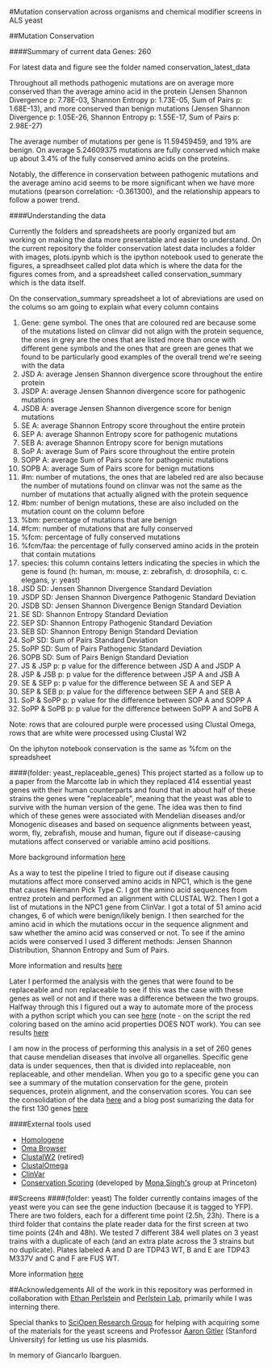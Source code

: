 #Mutation conservation across organisms and chemical modifier screens in ALS yeast 

##Mutation Conservation 

####Summary of current data
Genes: 260

For latest data and figure see the folder named conservation_latest_data

Throughout all methods pathogenic mutations are on average more conserved than the average amino acid in the protein (Jensen Shannon Divergence p: 7.78E-03, Shannon Entropy p: 1.73E-05, Sum of Pairs p: 1.68E-13), and more conserved than benign mutations (Jensen Shannon Divergence p: 1.05E-26, Shannon Entropy p: 1.55E-17, Sum of Pairs p: 2.98E-27)

The average number of mutations per gene is 11.59459459, and 19% are benign. On average 5.24609375 mutations are fully conserved which make up about 3.4% of the fully conserved amino acids on the proteins.

Notably, the difference in conservation between pathogenic mutations and the average amino acid seems to be more significant when we have more mutations (pearson correlation: -0.361300), and the relationship appears to follow a power trend. 

####Understanding the data

Currently the folders and spreadsheets are poorly organized but am working on making the data more presentable and easier to understand. On the current repository the folder conservation latest data includes a folder with images, plots.ipynb which is the ipython notebook used to generate the figures, a spreadhseet called plot data which is where the data for the figures comes from, and a spreadsheet called conservation_summary which is the data itself. 

On the conservation_summary spreadsheet a lot of abreviations are used on the colums so am going to explain what every column contains 

1. Gene: gene symbol. The ones that are coloured red are because some of the mutations listed on clinvar did not align with the protein sequence, the ones in grey are the ones that are listed more than once with different gene symbols and the ones that are green are genes that we found to be particularly good examples of the overall trend we're seeing with the data
2. JSD A: average Jensen Shannon divergence score throughout the entire protein 
3. JSDP A: average Jensen Shannon divergence score for pathogenic mutations
4. JSDB A: average Jensen Shannon divergence score for benign mutations 
5. SE A: average Shannon Entropy score throughout the entire protein
6. SEP A: average Shannon Entropy score for pathogenic mutations
7. SEB A: average Shannon Entropy score for benign mutations 
8. SoP A: average Sum of Pairs score throughout the entire protein
9. SOPP A: average Sum of Pairs score for pathogenic mutations
10. SOPB A: average Sum of Pairs score for benign mutations
11. #m: number of mutations, the ones that are labeled red are also because the number of mutations found on clinvar was not the same as the number of mutations that actually aligned with the protein sequence 
12. #bm: number of benign mutations, these are also included on the mutation count on the column before
13. %bm: percentage of mutations that are benign
14. #fcm: number of mutations that are fully conserved
15. %fcm: percentage of fully conserved mutations
16. %fcm/faa: the percentage of fully conserved amino acids in the protein that contain mutations
17. species: this column contains letters indicating the species in which the gene is found (h: human, m: mouse, z: zebrafish, d: drosophila, c: c. elegans, y: yeast)
18. JSD SD: Jensen Shannon Divergence Standard Deviation
19. JSDP SD: Jensen Shannon Divergence Pathogenic Standard Deviation
20. JSDB SD: Jensen Shannon Divergence Benign Standard Deviation
21. SE SD: Shannon Entropy Standard Deviation
22. SEP SD: Shannon Entropy Pathogenic Standard Deviation
23. SEB SD: Shannon Entropy Benign Standard Deviation
24. SoP SD: Sum of Pairs Standard Deviation
25. SoPP SD: Sum of Pairs Pathogenic Standard Deviation
26. SOPB SD: Sum of Pairs Benign Standard Deviation
27. JS & JSP p: p value for the difference between JSD A and JSDP A 
28. JSP & JSB p: p value for the difference between JSP A and JSB A
29. SE & SEP p: p value for the difference between SE A and SEP A
30. SEP & SEB p: p value for the difference between SEP A and SEB A
31. SoP & SoPP p: p value for the difference between SOP A and SOPP A
32. SoPP & SoPB p: p value for the difference between SoPP A and SoPB A

Note: rows that are coloured purple were processed using Clustal Omega, rows that are white were processed using Clustal W2

On the iphyton notebook conservation is the same as %fcm on the spreadsheet

####(folder: yeast_replaceable_genes)
This project started as a follow up to a paper from the Marcotte lab in which they replaced 414 essential yeast genes with their human counterparts and found that in about half of these strains the genes were "replaceable", meaning that the yeast was able to survive with the human version of the gene. The idea was then to find which of these genes were associated with Mendelian diseases and/or Monogenic diseases and based on sequence alignments between yeast, worm, fly, zebrafish, mouse and human, figure out if disease-causing mutations affect conserved or variable amino acid positions. 

More background information [here](  http://mtc.science/humanization-of-yeast-genes) 

As a way to test the pipeline I tried to figure out if disease causing mutations affect more conserved amino acids in NPC1, which is the gene that causes Niemann Pick Type C. I got the amino acid sequences from entrez protein and performed an alignment with CLUSTAL W2. Then I got a list of mutations in the NPC1 gene from ClinVar. I got a total of 51 amino acid changes, 6 of which were benign/likely benign. I then searched for the amino acid in which the mutations occur in the sequence alignment and saw whether the amino acid was conserved or not. To see if the amino acids were conserved I used 3 different methods: Jensen Shannon Distribution, Shannon Entropy and Sum of Pairs. 

More information and results [here]( http://mtc.science/mutation-conservation-across-organisms-in-npc1)

Later I performed the analysis with the genes that were found to be replaceable and non replaceable to see if this was the case with these genes as well or not and if there was a difference between the two groups. Halfway through this I figured out a way to automate more of the process with a python script which you can see [here](https://github.com/materechm/plabData/blob/master/yeast_replaceable_genes/test.py) (note - on the script the red coloring based on the amino acid properties DOES NOT work). 
You can see results [here](http://mtc.science/humanization-of-yeast-genes-part-2)

I am now in the process of performing this analysis in a set of 260 genes that cause mendelian diseases that involve all organelles. Specific gene data is under sequences, then that is divided into replaceable, non replaceable, and other mendelian. When you go to a specific gene you can see a summary of the mutation conservation for the gene, protein sequences, protein alignment, and the conservation scores. You can see the consolidation of the data [here](https://github.com/materechm/plabData/blob/master/yeast_replaceable_genes/sequences/all_other_mendelian/mendelian_conservation_summary.xlsx) and a blog post sumarizing the data for the first 130 genes [here](http://mtc.science/mutation-conservation-in-mendelian-genes)

####External tools used 
- [Homologene](http://www.ncbi.nlm.nih.gov/homologene)
- [Oma Browser](http://omabrowser.org/oma/home/)
- [ClustalW2](http://www.ebi.ac.uk/Tools/msa/clustalw2/) (retired)
- [ClustalOmega](http://www.ebi.ac.uk/Tools/msa/clustalo/)
- [ClinVar](http://www.ncbi.nlm.nih.gov/clinvar/)
- [Conservation Scoring](http://compbio.cs.princeton.edu/conservation/) (developed by [Mona Singh's](http://www.cs.princeton.edu/~mona/) group at Princeton) 

##Screens 
####(folder: yeast) 
The folder currently contains images of the yeast were you can see the gene induction (because it is tagged to YFP). There are two folders, each for a different time point (2.5h, 23h). There is a third folder that contains the plate reader data for the first screen at two time points (24h and 48h). We tested 7 different 384 well plates on 3 yeast trains with a duplicate of each (and an extra plate across the 3 strains but no duplicate). Plates labeled A and D are TDP43 WT, B and E are TDP43 M337V and C and F are FUS WT. 

More information [here](http://mtc.science/on-yeast-and-als-part-3)

##Acknowledgements
All of the work in this repository was performed in collaboration with [Ethan Perlstein](http://www.ethanperlstein.com/) and [Perlstein Lab](http://www.plab.co/), primarily while I was interning there. 

Special thanks to [SciOpen Research Group](http://www.sciopen.org) for helping with acquiring some of the materials for the yeast screens and Professor [Aaron Gitler](https://med.stanford.edu/profiles/aaron-gitler) (Stanford University) for letting us use his plasmids. 

In memory of Giancarlo Ibarguen.

